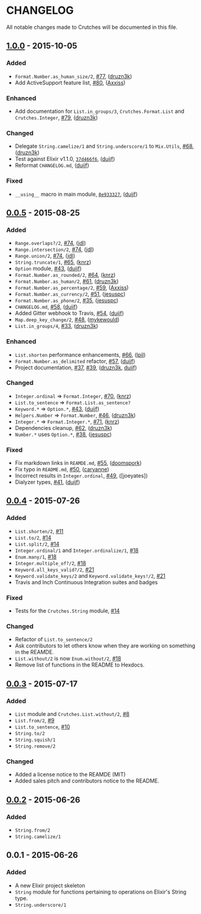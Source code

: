 # CHANGELOG

All notable changes made to Crutches will be documented in this file.

## [1.0.0] - 2015-10-05

### Added

 - `Format.Number.as_human_size/2`, [#77], ([druzn3k])
 - Add ActiveSupport feature list, [#80], ([Axxiss])

### Enhanced

 - Add documentation for `List.in_groups/3`, `Crutches.Format.List` and
   `Crutches.Integer`, [#79], ([druzn3k])

### Changed

 - Delegate `String.camelize/1` and `String.underscore/1` to `Mix.Utils`, [#68],
   ([druzn3k])
 - Test against Elixir v1.1.0, [`37d466f6`][37d466f6], ([duijf])
 - Reformat `CHANGELOG.md`, ([duijf])

### Fixed

 - `__using__` macro in main module, [`8e933327`][8e933327], ([duijf])

## [0.0.5] - 2015-08-25

### Added

 - `Range.overlaps?/2`, [#74], ([jdl])
 - `Range.intersection/2`, [#74], ([jdl])
 - `Range.union/2`, [#74], ([jdl])
 - `String.truncate/1`, [#65], ([knrz])
 - `Option` module, [#43], ([duijf])
 - `Format.Number.as_rounded/2`, [#64], ([knrz])
 - `Format.Number.as_human/2`, [#61], ([druzn3k])
 - `Format.Number.as_percentage/2`, [#59], ([Axxiss])
 - `Format.Number.as_currency/2`, [#51], ([jesuspc])
 - `Format.Number.as_phone/2`, [#35], ([jesuspc])
 - `CHANGELOG.md`, [#58], ([duijf])
 - Added Gitter webhook to Travis, [#54], ([duijf])
 - `Map.deep_key_change/2`, [#48], ([mykewould])
 - `List.in_groups/4`, [#33], ([druzn3k])

### Enhanced

 - `List.shorten` performance enhancements, [#66], ([lpil])
 - `Format.Number.as_delimited` refactor, [#57], ([duijf])
 - Project documentation, [#37], [#39], ([druzn3k], [duijf])

### Changed

 - `Integer.ordinal` =\> `Format.Integer`, [#70], ([knrz])
 - `List.to_sentence` =\> `Format.List.as_sentence?`
 - `Keyword.*` =\> `Option.*`, [#43], ([duijf])
 - `Helpers.Number` =\> `Format.Number`, [#46], ([druzn3k])
 - `Integer.*` =\> `Format.Integer.*`, [#71], ([knrz])
 - Dependencies cleanup, [#62], ([druzn3k])
 - `Number.*` uses `Option.*`, [#38], ([jesuspc])

### Fixed

 - Fix markdown links in `REAMDE.md`, [#55], ([doomspork])
 - Fix typo in `README.md`, [#50], ([caryanne])
 - Incorrect results in `Integer.ordinal`, [#49], ([joeyates])
 - Dialyzer types, [#41], ([duijf])

## [0.0.4] - 2015-07-26

### Added
- `List.shorten/2`, [#11]
- `List.to/2`, [#14]
- `List.split/2`, [#14]
- `Integer.ordinal/1` and `Integer.ordinalize/1`, [#18]
- `Enum.many/1`, [#18]
- `Integer.multiple_of?/2`, [#18]
- `Keyword.all_keys_valid?/2`, [#21]
- `Keyword.validate_keys/2` and `Keyword.validate_keys!/2`, [#21]
- Travis and Inch Continuous Integration suites and badges

### Fixed
- Tests for the `Crutches.String` module, [#14]

### Changed
- Refactor of `List.to_sentence/2`
- Ask contributors to let others know when they are working on something in the
  REAMDE.
- `List.without/2` is now `Enum.without/2`, [#18]
- Remove list of functions in the README to Hexdocs.

## [0.0.3] - 2015-07-17

### Added
- `List` module and `Crutches.List.without/2`, [#8]
- `List.from/2`, [#9]
- `List.to_sentence`, [#10]
- `String.to/2`
- `String.squish/1`
- `String.remove/2`

### Changed
- Added a license notice to the REAMDE (MIT)
- Added sales pitch and contributors notice to the README.

## [0.0.2] - 2015-06-26
### Added
- `String.from/2`
- `String.camelize/1`

## 0.0.1 - 2015-06-26
### Added
- A new Elixir project skeleton
- `String` module for functions pertaining to operations on Elixir's String
  type.
- `String.underscore/1`

[lpil]:https://github.com/lpil
[jdl]:https://github.com/jdl
[knrz]:https://github.com/knrz
[duijf]:https://github.com/duijf
[druzn3k]:https://github.com/druzn3k
[jesuspc]:https://github.com/jesuspc
[Axxiss]:https://github.com/Axxiss
[doomspork]:https://github.com/doomspork
[caryanne]:https://github.com/caryanne
[mykewould]:https://github.com/mykewould

[#80]:https://github.com/mykewould/crutches/pull/80
[#79]:https://github.com/mykewould/crutches/pull/79
[#77]:https://github.com/mykewould/crutches/pull/77
[#74]:https://github.com/mykewould/crutches/pull/74
[#73]:https://github.com/mykewould/crutches/issues/73
[#71]:https://github.com/mykewould/crutches/pull/71
[#70]:https://github.com/mykewould/crutches/pull/70
[#68]:https://github.com/mykewould/crutches/pull/68
[#66]:https://github.com/mykewould/crutches/pull/66
[#65]:https://github.com/mykewould/crutches/pull/65
[#64]:https://github.com/mykewould/crutches/pull/64
[#62]:https://github.com/mykewould/crutches/pull/62
[#61]:https://github.com/mykewould/crutches/pull/61
[#59]:https://github.com/mykewould/crutches/pull/59
[#58]:https://github.com/mykewould/crutches/pull/58
[#57]:https://github.com/mykewould/crutches/pull/57
[#55]:https://github.com/mykewould/crutches/pull/55
[#54]:https://github.com/mykewould/crutches/pull/54
[#51]:https://github.com/mykewould/crutches/pull/51
[#50]:https://github.com/mykewould/crutches/pull/50
[#49]:https://github.com/mykewould/crutches/pull/49
[#48]:https://github.com/mykewould/crutches/pull/48
[#46]:https://github.com/mykewould/crutches/pull/46
[#45]:https://github.com/mykewould/crutches/issues/45
[#43]:https://github.com/mykewould/crutches/pull/43
[#41]:https://github.com/mykewould/crutches/pull/41
[#39]:https://github.com/mykewould/crutches/pull/39
[#38]:https://github.com/mykewould/crutches/pull/38
[#37]:https://github.com/mykewould/crutches/pull/37
[#35]:https://github.com/mykewould/crutches/pull/35
[#33]:https://github.com/mykewould/crutches/pull/33
[#21]:https://github.com/mykewould/crutches/pull/21
[#18]:https://github.com/mykewould/crutches/pull/18
[#14]:https://github.com/mykewould/crutches/pull/14
[#11]:https://github.com/mykewould/crutches/pull/11
[#10]:https://github.com/mykewould/crutches/pull/10
[#9]:https://github.com/mykewould/crutches/pull/9
[#8]:https://github.com/mykewould/crutches/pull/8

[37d466f6]:https://github.com/mykewould/crutches/commit/37d466f6a27096187ae20d341a31721079645a23
[8e933327]:https://github.com/mykewould/crutches/commit/8e933327f409368545825b781d97c7415e02a2d9


[1.0.0]: https://github.com/mykewould/crutches/compare/v0.0.5...v1.0.0
[0.0.5]: https://github.com/mykewould/crutches/compare/v0.0.4...v0.0.5
[0.0.4]: https://github.com/mykewould/crutches/compare/v0.0.3...v0.0.4
[0.0.3]: https://github.com/mykewould/crutches/compare/v0.0.2...v0.0.3
[0.0.2]: https://github.com/mykewould/crutches/compare/v0.0.1...v0.0.2
